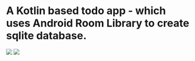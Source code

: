 # A Kotlin based todo app - which uses Android Room Library to create sqlite database.

![](https://media.giphy.com/media/hWjEqz4vXxtDYM1sWF/giphy.gif) ![](https://media.giphy.com/media/XGmeSy3O2qAimef0nj/giphy.gif)

